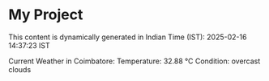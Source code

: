 # My Project

This content is dynamically generated in Indian Time (IST): 2025-02-16 14:37:23 IST


Current Weather in Coimbatore:
Temperature: 32.88 °C
Condition: overcast clouds
